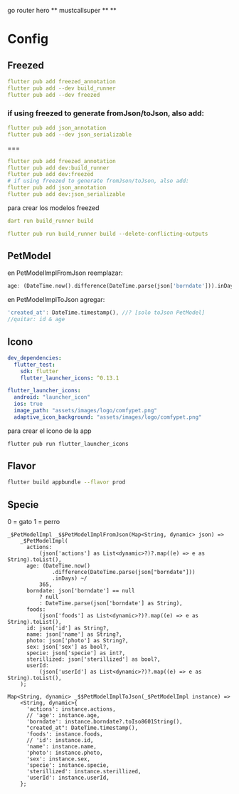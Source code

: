 go router
hero
**
mustcallsuper
**
\*\*

# Config

## Freezed

```yaml
flutter pub add freezed_annotation
flutter pub add --dev build_runner
flutter pub add --dev freezed
```

### if using freezed to generate fromJson/toJson, also add:

```yaml
flutter pub add json_annotation
flutter pub add --dev json_serializable
```

===
```yaml
flutter pub add freezed_annotation
flutter pub add dev:build_runner
flutter pub add dev:freezed
# if using freezed to generate fromJson/toJson, also add:
flutter pub add json_annotation
flutter pub add dev:json_serializable
```
para crear los modelos freezed
```yaml
dart run build_runner build

flutter pub run build_runner build --delete-conflicting-outputs
```

## PetModel

en PetModelImplFromJson reemplazar:

```dart
age: (DateTime.now().difference(DateTime.parse(json['borndate'])).inDays) ~/ 365, //? [solo fromJson PetModel]
```

en PetModelImplToJson agregar:

```dart
'created_at': DateTime.timestamp(), //? [solo toJson PetModel]
//quitar: id & age
```

## Icono

```yaml
dev_dependencies:
  flutter_test:
    sdk: flutter
	flutter_launcher_icons: ^0.13.1

flutter_launcher_icons:
  android: "launcher_icon"
  ios: true
  image_path: "assets/images/logo/comfypet.png"
  adaptive_icon_background: "assets/images/logo/comfypet.png"
```

para crear el icono de la app

```bash
flutter pub run flutter_launcher_icons
```

## Flavor

```bash
flutter build appbundle --flavor prod
```

## Specie

0 = gato
1 = perro



```
_$PetModelImpl _$$PetModelImplFromJson(Map<String, dynamic> json) =>
    _$PetModelImpl(
      actions:
          (json['actions'] as List<dynamic>?)?.map((e) => e as String).toList(),
      age: (DateTime.now()
              .difference(DateTime.parse(json["borndate"]))
              .inDays) ~/
          365,
      borndate: json['borndate'] == null
          ? null
          : DateTime.parse(json['borndate'] as String),
      foods:
          (json['foods'] as List<dynamic>?)?.map((e) => e as String).toList(),
      id: json['id'] as String?,
      name: json['name'] as String?,
      photo: json['photo'] as String?,
      sex: json['sex'] as bool?,
      specie: json['specie'] as int?,
      sterillized: json['sterillized'] as bool?,
      userId:
          (json['userId'] as List<dynamic>?)?.map((e) => e as String).toList(),
    );

Map<String, dynamic> _$$PetModelImplToJson(_$PetModelImpl instance) =>
    <String, dynamic>{
      'actions': instance.actions,
      // 'age': instance.age,
      'borndate': instance.borndate?.toIso8601String(),
      "created_at": DateTime.timestamp(),
      'foods': instance.foods,
      // 'id': instance.id,
      'name': instance.name,
      'photo': instance.photo,
      'sex': instance.sex,
      'specie': instance.specie,
      'sterillized': instance.sterillized,
      'userId': instance.userId,
    };
```